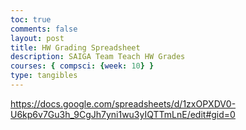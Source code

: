 ```yaml
---
toc: true
comments: false
layout: post
title: HW Grading Spreadsheet
description: SAIGA Team Teach HW Grades
courses: { compsci: {week: 10} }
type: tangibles
---
```


https://docs.google.com/spreadsheets/d/1zxOPXDV0-U6kp6v7Gu3h_9CgJh7yni1wu3yIQTTmLnE/edit#gid=0